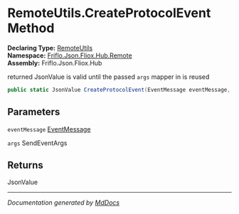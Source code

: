 ﻿<!--  
  <auto-generated>   
    The contents of this file were generated by a tool.  
    Changes to this file may be list if the file is regenerated  
  </auto-generated>   
-->

# RemoteUtils.CreateProtocolEvent Method

**Declaring Type:** [RemoteUtils](../index.md)  
**Namespace:** [Friflo.Json.Fliox.Hub.Remote](../../index.md)  
**Assembly:** Friflo.Json.Fliox.Hub

 returned JsonValue is  valid until the passed `args` mapper in  is reused

```csharp
public static JsonValue CreateProtocolEvent(EventMessage eventMessage, in SendEventArgs args);
```

## Parameters

`eventMessage`  [EventMessage](../../../Protocol/EventMessage/index.md)

`args`  SendEventArgs

## Returns

JsonValue

___

*Documentation generated by [MdDocs](https://github.com/ap0llo/mddocs)*
